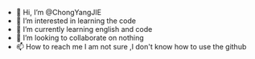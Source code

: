 - 👋 Hi, I’m @ChongYangJIE
- 👀 I’m interested in learning the code
- 🌱 I’m currently learning english and code
- 💞️ I’m looking to collaborate on nothing 
- 📫 How to reach me I am not sure ,I don't know how to use the github

<!---
ChongYangJIE/ChongYangJIE is a ✨ special ✨ repository because its `README.md` (this file) appears on your GitHub profile.
You can click the Preview link to take a look at your changes.
--->
